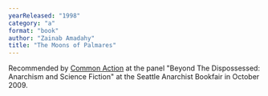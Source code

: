 ```yaml
---
yearReleased: "1998"
category: "a"
format: "book"
author: "Zainab Amadahy"
title: "The Moons of Palmares"
---
```

Recommended by <a href="http://nwsfsnews.blogspot.com/2009/10/i-wanna-read-sf-anarchy.html"> Common Action</a> at the panel "Beyond The Dispossessed: Anarchism and Science  Fiction" at the Seattle Anarchist Bookfair in October 2009.
 